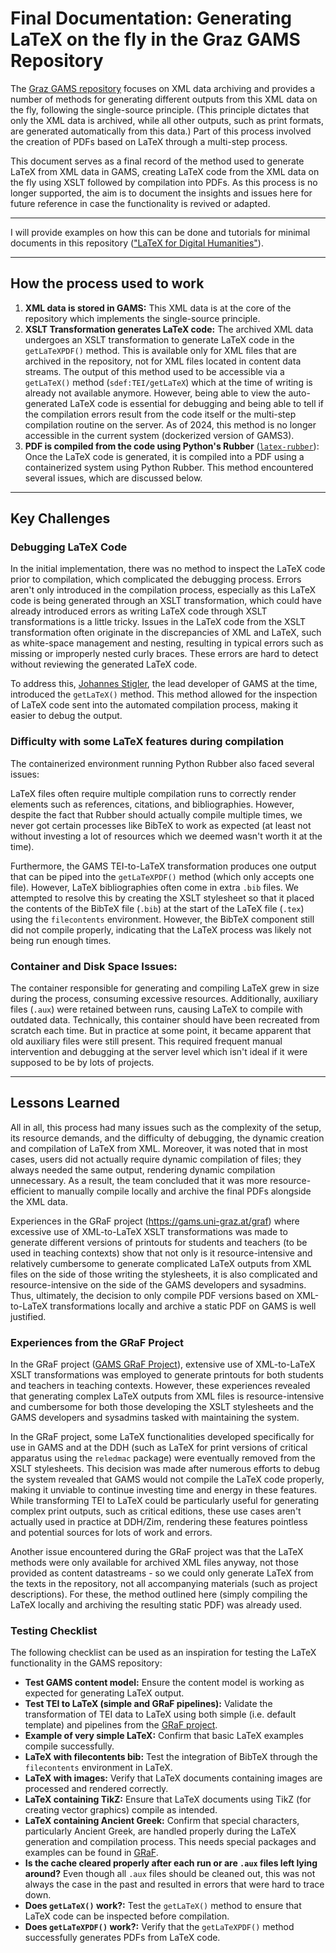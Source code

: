 # Final Documentation: Generating LaTeX on the fly in the Graz GAMS Repository

The [Graz GAMS repository](gams.uni-graz.at) focuses on XML data archiving and provides a number of methods for generating different outputs from this XML data on the fly, following the single-source principle. (This principle dictates that only the XML data is archived, while all other outputs, such as print formats, are generated automatically from this data.)
Part of this process involved the creation of PDFs based on LaTeX through a multi-step process.

This document serves as a final record of the method used to generate LaTeX from XML data in GAMS, creating LaTeX code from the XML data on the fly using XSLT followed by compilation into PDFs. 
As this process is no longer supported, the aim is to document the insights and issues here for future reference in case the functionality is revived or adapted.

---

I will provide examples on how this can be done and tutorials for minimal documents in this repository (["LaTeX for Digital Humanities"](https://github.com/sarahalang/latex-for-dh/)). 

---

## How the process used to work
1. **XML data is stored in GAMS:** This XML data is at the core of the repository which implements the single-source principle.
2. **XSLT Transformation generates LaTeX code:** The archived XML data undergoes an XSLT transformation to generate LaTeX code in the `getLaTeXPDF()` method. This is available only for XML files that are archived in the repository, not for XML files located in content data streams. The output of this method used to be accessible via a `getLaTeX()` method (`sdef:TEI/getLaTeX`) which at the time of writing is already not available anymore. However, being able to view the auto-generated LaTeX code is essential for debugging and being able to tell if the compilation errors result from the code itself or the multi-step compilation routine on the server. As of 2024, this method is no longer accessible in the current system (dockerized version of GAMS3).
3. **PDF is compiled from the code using Python's Rubber** ([`latex-rubber`](https://pypi.org/project/latex-rubber/)): Once the LaTeX code is generated, it is compiled into a PDF using a containerized system using Python Rubber. This method encountered several issues, which are discussed below.

---

## Key Challenges
### Debugging LaTeX Code
In the initial implementation, there was no method to inspect the LaTeX code prior to compilation, which complicated the debugging process. 
Errors aren't only introduced in the compilation process, especially as this LaTeX code is being generated through an XSLT transformation, which could have already introduced errors as writing LaTeX code through XSLT transformations is a little tricky. 
Issues in the LaTeX code from the XSLT transformation often originate in the discrepancies of XML and LaTeX, such as white-space management and nesting, resulting in typical errors such as missing or improperly nested curly braces. These errors are hard to detect without reviewing the generated LaTeX code.

To address this, [Johannes Stigler](https://orcid.org/0000-0003-0803-1496), the lead developer of GAMS at the time, introduced the `getLaTeX()` method. 
This method allowed for the inspection of LaTeX code sent into the automated compilation process, making it easier to debug the output. 

### Difficulty with some LaTeX features during compilation 
The containerized environment running Python Rubber also faced several issues:

LaTeX files often require multiple compilation runs to correctly render elements such as references, citations, and bibliographies. 
However, despite the fact that Rubber should actually compile multiple times, we never got certain processes like BibTeX to work as expected (at least not without investing a lot of resources which we deemed wasn't worth it at the time).

Furthermore, the GAMS TEI-to-LaTeX transformation produces one output that can be piped into the `getLaTeXPDF()` method (which only accepts one file). 
However, LaTeX bibliographies often come in extra `.bib` files. 
We attempted to resolve this by creating the XSLT stylesheet so that it placed the contents of the BibTeX file (`.bib`) at the start of the LaTeX file (`.tex`) using the `filecontents` environment. 
However, the BibTeX component still did not compile properly, indicating that the LaTeX process was likely not being run enough times.

### Container and Disk Space Issues:
The container responsible for generating and compiling LaTeX grew in size during the process, consuming excessive resources. 
Additionally, auxiliary files (`.aux`) were retained between runs, causing LaTeX to compile with outdated data. Technically, this container should have been recreated from scratch each time. But in practice at some point, it became apparent that old auxiliary files were still present. 
This required frequent manual intervention and debugging at the server level which isn't ideal if it were supposed to be by lots of projects.

---

## Lessons Learned
All in all, this process had many issues such as the complexity of the setup, its resource demands, and the difficulty of debugging, the dynamic creation and compilation of LaTeX from XML. 
Moreover, it was noted that in most cases, users did not actually require dynamic compilation of files; they always needed the same output, rendering dynamic compilation unnecessary. 
As a result, the team concluded that it was more resource-efficient to manually compile locally and archive the final PDFs alongside the XML data.

Experiences in the GRaF project (https://gams.uni-graz.at/graf) where excessive use of XML-to-LaTeX XSLT transformations 
was made to generate different versions of printouts for students and teachers (to be used in teaching contexts) show that not only is it resource-intensive 
and relatively cumbersome to generate complicated LaTeX outputs from XML files on the side of those writing the stylesheets, it is also complicated and 
resource-intensive on the side of the GAMS developers and sysadmins. 
Thus, ultimately, the decision to only compile PDF versions based on XML-to-LaTeX transformations locally and archive a static PDF on GAMS is well justified. 


### Experiences from the GRaF Project
In the GRaF project ([GAMS GRaF Project](https://gams.uni-graz.at/graf)), extensive use of XML-to-LaTeX XSLT transformations was employed to generate printouts for both students and teachers in teaching contexts. However, these experiences revealed that generating complex LaTeX outputs from XML files is resource-intensive and cumbersome for both those developing the XSLT stylesheets and the GAMS developers and sysadmins tasked with maintaining the system.

In the GRaF project, some LaTeX functionalities developed specifically for use in GAMS and at the DDH (such as LaTeX for print versions of critical apparatus using the `reledmac` package) were eventually removed from the XSLT stylesheets. This decision was made after numerous efforts to debug the system revealed that GAMS would not compile the LaTeX code properly, making it unviable to continue investing time and energy in these features. 
While transforming TEI to LaTeX could be particularly useful for generating complex print outputs, such as critical editions, these use cases aren't actually used in practice at DDH/Zim, rendering these features pointless and potential sources for lots of work and errors.

Another issue encountered during the GRaF project was that the LaTeX methods were only available for archived XML files anyway, 
not  those provided as content datastreams - so we could only generate LaTeX from the texts in the repository, 
not all accompanying materials (such as project descriptions). For these, the method outlined here (simply compiling the LaTeX locally and archiving the resulting static PDF) was already used. 

### Testing Checklist

The following checklist can be used as an inspiration for testing the LaTeX functionality in the GAMS repository:

- **Test GAMS content model:** Ensure the content model is working as expected for generating LaTeX output.
- **Test TEI to LaTeX (simple and GRaF pipelines):** Validate the transformation of TEI data to LaTeX using both simple (i.e. default template) and pipelines from the [GRaF project](https://gams.uni-graz.at/graf).
- **Example of very simple LaTeX:** Confirm that basic LaTeX examples compile successfully.
- **LaTeX with filecontents bib:** Test the integration of BibTeX through the `filecontents` environment in LaTeX.
- **LaTeX with images:** Verify that LaTeX documents containing images are processed and rendered correctly.
- **LaTeX containing TikZ:** Ensure that LaTeX documents using TikZ (for creating vector graphics) compile as intended.
- **LaTeX containing Ancient Greek:** Confirm that special characters, particularly Ancient Greek, are handled properly during the LaTeX generation and compilation process. This needs special packages and examples can be found in [GRaF](https://gams.uni-graz.at/graf).
- **Is the cache cleared properly after each run or are `.aux` files left lying around?** Even though all `.aux` files should be cleaned out, this was not always the case in the past and resulted in errors that were hard to trace down. 
- **Does `getLaTeX()` work?:** Test the `getLaTeX()` method to ensure that LaTeX code can be inspected before compilation.
- **Does `getLaTeXPDF()` work?:** Verify that the `getLaTeXPDF()` method successfully generates PDFs from LaTeX code.

